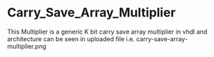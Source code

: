 # Carry_Save_Array_Multiplier
This Multiplier is a generic K bit carry save array multiplier in vhdl and architecture can be seen in uploaded file i.e. carry-save-array-multiplier.png
